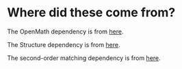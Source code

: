 
# Where did these come from?

The OpenMath dependency is from
[here](https://github.com/lurchmath/openmath-js).

The Structure dependency is from
[here](https://github.com/lurchmath/lde).

The second-order matching dependency is from
[here](https://github.com/lurchmath/second-order-matching).
